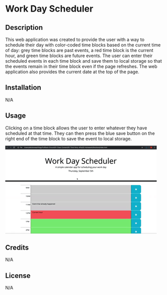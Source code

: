 # Work Day Scheduler

## Description

This web application was created to provide the user with a way to schedule their day with color-coded time blocks based on the current time of day: grey time blocks are past events, a red time block is the current hour, and green time blocks are future events. The user can enter their scheduled events in each time block and save them to local storage so that the events remain in their time block even if the page refreshes. The web application also provides the current date at the top of the page.

## Installation

N/A

## Usage

Clicking on a time block allows the user to enter whatever they have scheduled at that time. They can then press the blue save button on the right end of the time block to save the event to local storage.

![A user clicks on slots on the color-coded calendar and edits the events.](./assets/05-third-party-apis-homework-demo.gif)

## Credits

N/A

## License

N/A